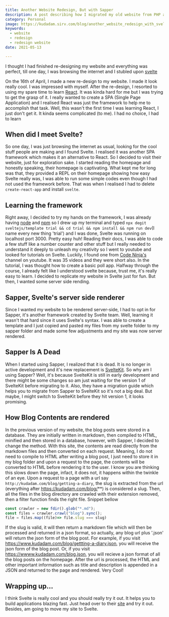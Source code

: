 ```yaml
---
title: Another Website Redesign, But with Sapper
description: A post describing how I migrated my old website from PHP and HTML to Svelte sapper.
category: Personal 
image: https://kudadam.sirv.com/blog/another_website_redesign_with_svelte/hero.jpg
keywords: 
  - website 
  - redesign
  - redesign website
date: 2021-05-13

---
```


I thought I had finished re-designing my website and everything was perfect, till one day, I was browsing the internet and I stubled upon [svelte](https://svelte.dev)

On the 16th of April, I made a new re-design to my website. I made it look really cool. I was impressed with myself. 
After the re-design, I resorted to using my spare time to learn [React](https://reactjs.org). It was kinda hard for me but I was trying to get the grasp of it. I really wanted to create a SPA (Single Page Application) and I realised React was just the framework to help me to accomplish that task. Well, this wasn't the first time I was learning React, I just don't get it. It kinda seems complicated (to me). I had no choice, I had to learn

## When did I meet Svelte?

So one day, I was just browsing the internet as usual, looking for the cool stuff people are making and I found Svelte. I realised it was another SPA framework which makes it an alternative to React. So I decided to visit their website, just for exploration sake. 
I started reading the homepage and honestly speaking, their homepage is captivating.
What kept me for long was that, they provided a REPL on their homepage showing how easy Svelte really was, I was able to run some simple codes even though I had not used the framework before. That was when I realised I had to delete `create-react-app` and install `svelte`.

## Learning the framework

Right away, I decided to try my hands on the framework, I was already having [node](https://www.nodejs.dev) and [npm](https://www.npmjs.com) so I drew up my terminal and typed `npx degit sveltejs/template trial && cd trial && npm install && npm run dev`(I name every new thing 'trial') and I was done, Svelte was running on localhost port 3000. Pretty easy huh!
Reading their docs, I was able to code a few stuff like a number counter and other stuff but I really needed to understand it deeply to unleash my creativity so I went to youtube and looked for tutorials on Svelte. Luckily, I found one from [Code Ninja's](https://www.codeninjas.com) channel on youtube. It was 35 videos and they were short also. In the tutorial, I was thought how to create a basic poll app. Halfway through the course, I already felt like I understood svelte because, trust me, it's really easy to learn.
I decided to replicate my website in Svelte just for fun. But then, I wanted some server side rending.

## Sapper, Svelte's server side renderer

Since I wanted my website to be rendered server-side, I had to opt in for Sapper, it's another framework created by Svelte team. Well, learning it wasn't that hard since it uses Svelte's syntax. I was able to create a template and I just copied and pasted my files from my svelte folder to my sapper folder and made some few adjustments and my site was now server rendered.

## Sapper Is A Dead

When I started using Sapper, I realized that it is dead. It is no longer in active development and it's new replacement is [SvelteKit](https://kit.svelte.dev). So why am I using Sapper? Well, it's because SvelteKit is still in early development and there might be some changes so am just waiting for the version 1 of SvelteKit before migrating to it.
Also, they have a migration guide which helps you to migrate from Sapper to SvelteKit so it's not a big deal. But maybe, I might switch to SvelteKit before they hit version 1, it looks promising.



## How Blog Contents are rendered

In the previous version of my website, the blog posts were stored in a database. They are initially written in markdown, then compiled to HTML, minified and then stored in a database, however, with Sapper, I decided to change the method. With this site, the contents are read directly from the markdown files and then converted on each request. Meaning, I do not need to compile to HTML after writing a blog post, I just need to store it in my blog folder and upon a request to the page, the contents will be converted to HTML before rendering it to the user. I know you are thinking this slows down the page, infact, it does not, it happens within the twinkle of an eye.
Upon a request to a page with a url say `http://kudadam.com/blog/getting-a-diary`, the slug is extracted from the url (everything after https://kudadam.com/blog/**) is considered a slug. Then, all the files in the blog directory are crawled with their extension removed, then a filter function finds the right file. Snippet bellow

```js
const crawler = new fdir().glob("*.md");
const files = crawler.crawl("blog").sync();
file = files.map((file)=> file.slug === slug)
```
If the slug is valid, it will then return a markdown file which will then be processed and returned in a json format, so actually, any blog url plus '.json' will return the json form of the blog post. For example, if you visit https://www.kudadam.com/blog/gettting-a-diary.json, you will receive the json form of the blog post. Or, if you visit https://wwww.kudadam.com/blog.json, you will recieve a json format of all the blog posts on the homepage. 
After the url is processed, the HTML and other important information such as title and description is appended in a JSON and returned to the page and rendered. Very Cool!

## Wrapping up...

I think Svelte is really cool and you should really try it out. It helps you to build applications blazing fast. Just head over to their [site](https://svelte.dev) and try it out.
Besides, am going to move my site to Svelte.
